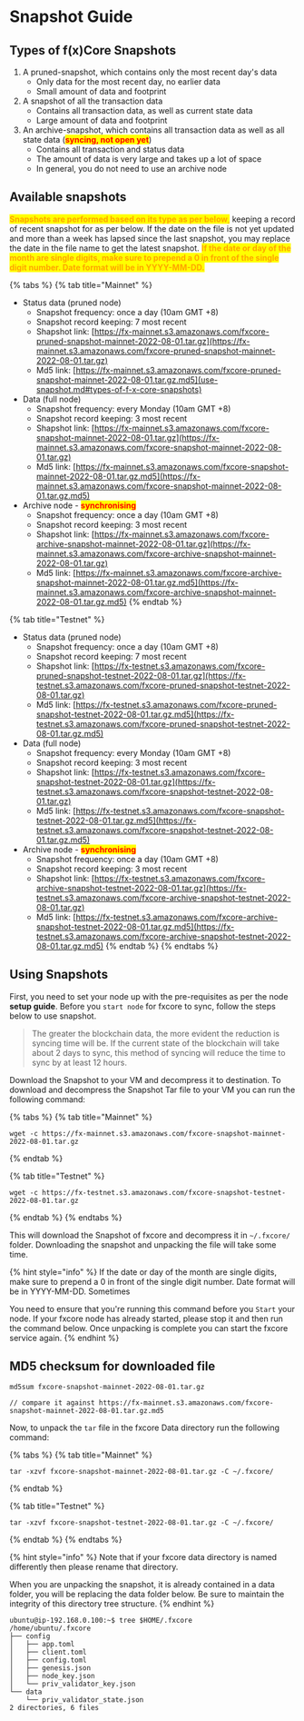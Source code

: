 # Snapshot Guide

## Types of f(x)Core Snapshots

1. A pruned-snapshot, which contains only the most recent day's data
   * Only data for the most recent day, no earlier data
   * Small amount of data and footprint
2. A snapshot of all the transaction data
   * Contains all transaction data, as well as current state data
   * Large amount of data and footprint
3. An archive-snapshot, which contains all transaction data as well as all state data (<mark style="color:red;">**syncing, not open yet**</mark>)
   * Contains all transaction and status data
   * The amount of data is very large and takes up a lot of space
   * In general, you do not need to use an archive node

## Available snapshots

<mark style="color:orange;">**Snapshots are performed based on its type as per below**</mark><mark style="color:orange;">,</mark> keeping a record of recent snapshot for as per below. If the date on the file is not yet updated and more than a week has lapsed since the last snapshot, you may replace the date in the file name to get the latest snapshot. <mark style="color:orange;">**If the date or day of the month are single digits, make sure to prepend a 0 in front of the single digit number. Date format will be in YYYY-MM-DD.**</mark>

{% tabs %}
{% tab title="Mainnet" %}
* Status data (pruned node)
  * Snapshot frequency: once a day (10am GMT +8)
  * Snapshot record keeping: 7 most recent
  * Shapshot link: [https://fx-mainnet.s3.amazonaws.com/fxcore-pruned-snapshot-mainnet-2022-08-01.tar.gz](https://fx-mainnet.s3.amazonaws.com/fxcore-pruned-snapshot-mainnet-2022-08-01.tar.gz)
  * Md5 link: [https://fx-mainnet.s3.amazonaws.com/fxcore-pruned-snapshot-mainnet-2022-08-01.tar.gz.md5](use-snapshot.md#types-of-f-x-core-snapshots)
* Data (full node)
  * Snapshot frequency: every Monday (10am GMT +8)
  * Snapshot record keeping: 3 most recent
  * Shapshot link: [https://fx-mainnet.s3.amazonaws.com/fxcore-snapshot-mainnet-2022-08-01.tar.gz](https://fx-mainnet.s3.amazonaws.com/fxcore-snapshot-mainnet-2022-08-01.tar.gz)
  * Md5 link: [https://fx-mainnet.s3.amazonaws.com/fxcore-snapshot-mainnet-2022-08-01.tar.gz.md5](https://fx-mainnet.s3.amazonaws.com/fxcore-snapshot-mainnet-2022-08-01.tar.gz.md5)
* Archive node - <mark style="color:red;">**synchronising**</mark>
  * Snapshot frequency: once a day (10am GMT +8)
  * Snapshot record keeping: 3 most recent
  * Shapshot link: [https://fx-mainnet.s3.amazonaws.com/fxcore-archive-snapshot-mainnet-2022-08-01.tar.gz](https://fx-mainnet.s3.amazonaws.com/fxcore-archive-snapshot-mainnet-2022-08-01.tar.gz)
  * Md5 link: [https://fx-mainnet.s3.amazonaws.com/fxcore-archive-snapshot-mainnet-2022-08-01.tar.gz.md5](https://fx-mainnet.s3.amazonaws.com/fxcore-archive-snapshot-mainnet-2022-08-01.tar.gz.md5)
{% endtab %}

{% tab title="Testnet" %}
* Status data (pruned node)
  * Snapshot frequency: once a day (10am GMT +8)
  * Snapshot record keeping: 7 most recent
  * Shapshot link: [https://fx-testnet.s3.amazonaws.com/fxcore-pruned-snapshot-testnet-2022-08-01.tar.gz](https://fx-testnet.s3.amazonaws.com/fxcore-pruned-snapshot-testnet-2022-08-01.tar.gz)
  * Md5 link: [https://fx-testnet.s3.amazonaws.com/fxcore-pruned-snapshot-testnet-2022-08-01.tar.gz.md5](https://fx-testnet.s3.amazonaws.com/fxcore-pruned-snapshot-testnet-2022-08-01.tar.gz.md5)
* Data (full node)
  * Snapshot frequency: every Monday (10am GMT +8)
  * Snapshot record keeping: 3 most recent
  * Shapshot link: [https://fx-testnet.s3.amazonaws.com/fxcore-snapshot-testnet-2022-08-01.tar.gz](https://fx-testnet.s3.amazonaws.com/fxcore-snapshot-testnet-2022-08-01.tar.gz)
  * Md5 link: [https://fx-testnet.s3.amazonaws.com/fxcore-snapshot-testnet-2022-08-01.tar.gz.md5](https://fx-testnet.s3.amazonaws.com/fxcore-snapshot-testnet-2022-08-01.tar.gz.md5)
* Archive node - <mark style="color:red;">**synchronising**</mark>
  * Snapshot frequency: once a day (10am GMT +8)
  * Snapshot record keeping: 3 most recent
  * Shapshot link: [https://fx-testnet.s3.amazonaws.com/fxcore-archive-snapshot-testnet-2022-08-01.tar.gz](https://fx-testnet.s3.amazonaws.com/fxcore-archive-snapshot-testnet-2022-08-01.tar.gz)
  * Md5 link: [https://fx-testnet.s3.amazonaws.com/fxcore-archive-snapshot-testnet-2022-08-01.tar.gz.md5](https://fx-testnet.s3.amazonaws.com/fxcore-archive-snapshot-testnet-2022-08-01.tar.gz.md5)
{% endtab %}
{% endtabs %}

## Using Snapshots

First, you need to set your node up with the pre-requisites as per the node **setup guide**. Before you `start node` for fxcore to sync, follow the steps below to use snapshot.

> The greater the blockchain data, the more evident the reduction is syncing time will be. If the current state of the blockchain will take about 2 days to sync, this method of syncing will reduce the time to sync by at least 12 hours.

Download the Snapshot to your VM and decompress it to destination. To download and decompress the Snapshot Tar file to your VM you can run the following command:

{% tabs %}
{% tab title="Mainnet" %}
```
wget -c https://fx-mainnet.s3.amazonaws.com/fxcore-snapshot-mainnet-2022-08-01.tar.gz
```
{% endtab %}

{% tab title="Testnet" %}
```
wget -c https://fx-testnet.s3.amazonaws.com/fxcore-snapshot-testnet-2022-08-01.tar.gz
```
{% endtab %}
{% endtabs %}

This will download the Snapshot of fxcore and decompress it in `~/.fxcore/` folder. Downloading the snapshot and unpacking the file will take some time.

{% hint style="info" %}
If the date or day of the month are single digits, make sure to prepend a 0 in front of the single digit number. Date format will be in YYYY-MM-DD. Sometimes

You need to ensure that you're running this command before you `Start` your node. If your fxcore node has already started, please stop it and then run the command below. Once unpacking is complete you can start the fxcore service again.
{% endhint %}

## MD5 checksum for downloaded file

```
md5sum fxcore-snapshot-mainnet-2022-08-01.tar.gz

// compare it against https://fx-mainnet.s3.amazonaws.com/fxcore-snapshot-mainnet-2022-08-01.tar.gz.md5
```

Now, to unpack the `tar` file in the fxcore Data directory run the following command:

{% tabs %}
{% tab title="Mainnet" %}
```
tar -xzvf fxcore-snapshot-mainnet-2022-08-01.tar.gz -C ~/.fxcore/
```
{% endtab %}

{% tab title="Testnet" %}
```
tar -xzvf fxcore-snapshot-testnet-2022-08-01.tar.gz -C ~/.fxcore/
```
{% endtab %}
{% endtabs %}

{% hint style="info" %}
Note that if your fxcore data directory is named differently then please rename that directory.

When you are unpacking the snapshot, it is already contained in a data folder, you will be replacing the data folder below. Be sure to maintain the integrity of this directory tree structure.
{% endhint %}

```
ubuntu@ip-192.168.0.100:~$ tree $HOME/.fxcore
/home/ubuntu/.fxcore
├── config
│   ├── app.toml
│   ├── client.toml
│   ├── config.toml
│   ├── genesis.json
│   ├── node_key.json
│   └── priv_validator_key.json
└── data
    └── priv_validator_state.json
2 directories, 6 files
```
